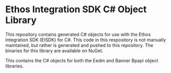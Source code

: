 # Ethos Integration SDK C# Object Library

This repository contains generated C# objects for use with the Ethos Integration SDK (EISDK) for C#.  This code in this respository is not manually maintained, but rather is generated and pushed to this repository.  The binaries for this library are available on NuGet.  

This contains the C# objects for both the Eedm and Banner Bpapi object libraries.
